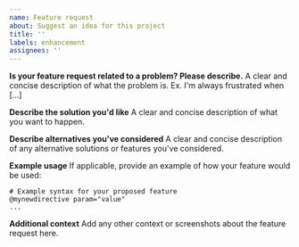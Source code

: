 ```yaml
---
name: Feature request
about: Suggest an idea for this project
title: ''
labels: enhancement
assignees: ''
---
```


**Is your feature request related to a problem? Please describe.**
A clear and concise description of what the problem is. Ex. I'm always frustrated when [...]

**Describe the solution you'd like**
A clear and concise description of what you want to happen.

**Describe alternatives you've considered**
A clear and concise description of any alternative solutions or features you've considered.

**Example usage**
If applicable, provide an example of how your feature would be used:

```meld
# Example syntax for your proposed feature
@mynewdirective param="value"
...
```

**Additional context**
Add any other context or screenshots about the feature request here.